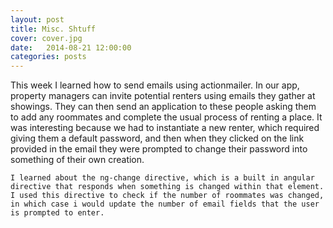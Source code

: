 ```yaml
---
layout: post
title: Misc. Shtuff
cover: cover.jpg
date:   2014-08-21 12:00:00
categories: posts
---
```


This week I learned how to send emails using actionmailer. In our app, property managers can invite potential renters using emails they gather at showings. They can then send an application to these people asking them to add any roommates and complete the usual process of renting a place. It was interesting because we had to instantiate a new renter, which required giving them a default password, and then when they clicked on the link provided in the email they were prompted to change their password into something of their own creation.

```
I learned about the ng-change directive, which is a built in angular directive that responds when something is changed within that element. I used this directive to check if the number of roommates was changed, in which case i would update the number of email fields that the user is prompted to enter.
```
